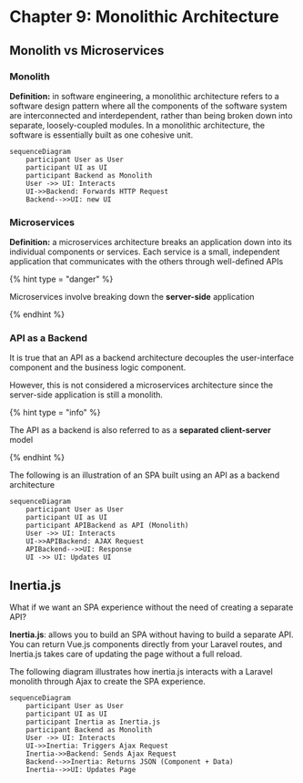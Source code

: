 # Chapter 9: Monolithic Architecture

## Monolith vs Microservices

### Monolith

**Definition:** in software engineering, a monolithic architecture refers to a software design pattern where all the components of the software system are interconnected and interdependent, rather than being broken down into separate, loosely-coupled modules. In a monolithic architecture, the software is essentially built as one cohesive unit.

```mermaid
sequenceDiagram
    participant User as User
    participant UI as UI
    participant Backend as Monolith
    User ->> UI: Interacts
    UI->>Backend: Forwards HTTP Request
    Backend-->>UI: new UI
```

### Microservices

**Definition:** a microservices architecture breaks an application down into its individual components or services. Each service is a small, independent application that communicates with the others through well-defined APIs

{% hint type = "danger" %}

Microservices involve breaking down the **server-side** application

{% endhint %}

### API as a Backend

It is true that an API as a backend architecture decouples the user-interface component and the business logic component.

However, this is not considered a microservices architecture since the server-side application is still a monolith.

{% hint type = "info" %}

The API as a backend is also referred to as a **separated client-server** model

{% endhint %}

The following is an illustration of an SPA built using an API as a backend architecture

```mermaid
sequenceDiagram
    participant User as User
    participant UI as UI
    participant APIBackend as API (Monolith)
    User ->> UI: Interacts
    UI->>APIBackend: AJAX Request
    APIBackend-->>UI: Response
    UI ->> UI: Updates UI
```

## Inertia.js

What if we want an SPA experience without the need of creating a separate API?

**Inertia.js**: allows you to build an SPA without having to build a separate API. You can return Vue.js components directly from your Laravel routes, and Inertia.js takes care of updating the page without a full reload. 

The following diagram illustrates how inertia.js interacts with a Laravel monolith through Ajax to create the SPA experience.

```
sequenceDiagram
    participant User as User
    participant UI as UI
    participant Inertia as Inertia.js
    participant Backend as Monolith
    User ->> UI: Interacts
    UI->>Inertia: Triggers Ajax Request
    Inertia->>Backend: Sends Ajax Request
    Backend-->>Inertia: Returns JSON (Component + Data)
    Inertia-->>UI: Updates Page
```